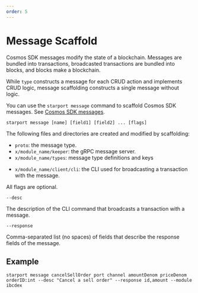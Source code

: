 ```yaml
---
order: 5
---
```


# Message Scaffold

Cosmos SDK messages modify the state of a blockchain. Messages are bundled into transactions, broadcasted transactions are bundled into blocks, and blocks make a blockchain.

While `type` constructs a message for each CRUD action and implements CRUD logic, message scaffolding constructs a single message without logic.

You can use the `starport message` command to scaffold Cosmos SDK messages. See [Cosmos SDK messages](https://docs.cosmos.network/v0.42/building-modules/messages-and-queries.html).

```
starport message [name] [field1] [field2] ... [flags]
```

The following files and directories are created and modified by scaffolding:

* `proto`: the message type.
* `x/module_name/keeper`: the gRPC message server.
* `x/module_name/types`: message type definitions and keys
- `x/module_name/client/cli`: the CLI used for broadcasting a transaction with the message.

All flags are optional.

`--desc`

  The description of the CLI command that broadcasts a transaction with a message.

`--response`

  Comma-separated list (no spaces) of fields that describe the response fields of the message. 

## Example

```
starport message cancelSellOrder port channel amountDenom priceDenom orderID:int --desc "Cancel a sell order" --response id,amount --module ibcdex
```
